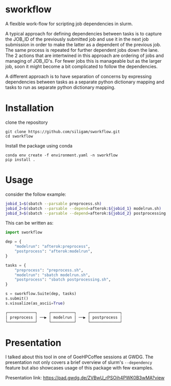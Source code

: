 # sworkflow

A flexible work-flow for scripting job dependencies in slurm.

A typical approach for defining dependencies between tasks is to capture the
JOB\_ID of the previously submitted job and use it in the next job submission in
order to make the latter as a dependent of the previous job. The same process is
repeated for further dependent jobs down the lane. The 2 actions that are
intertwined in this approach are ordering of jobs and managing of JOB\_ID's. For
fewer jobs this is manageable but as the larger job, soon it might become a bit
complicated to follow the dependencies.

A different approach is to have separation of concerns by expressing
dependencies between tasks as a separate python dictionary mapping and tasks to
run as separate python dictionary mapping.

# Installation

clone the repository

``` shell
git clone https://github.com/siligam/sworkflow.git
cd sworkflow
```

Install the package using conda

``` shell
conda env create -f environment.yaml -n sworkflow
pip install .
```

# Usage

consider the follow example:

```bash
jobid_1=$(sbatch --parsable preprocess.sh)
jobid_2=$(sbatch --parsable --depend=afterok:${jobid_1} modelrun.sh)
jobid_3=$(sbatch --parsable --depend=afterok:${jobid_2} postprocessing.sh) 
```

This can be written as:
```python
import sworkflow

dep = {
    "modelrun": "afterok:preprocess",
    "postprocess": "afterok:modelrun",
}

tasks = {
    "preprocess": "preprocess.sh",
    "modelrun": "sbatch modelrun.sh",
    "postprocess": "sbatch postprocessing.sh",
}

s = sworkflow.Suite(dep, tasks)
s.submit()
s.visualize(as_ascii=True)

┌────────────┐     ┌──────────┐     ┌─────────────┐
│ preprocess │ ──▶ │ modelrun │ ──▶ │ postprocess │
└────────────┘     └──────────┘     └─────────────┘
```

# Presentation

I talked about this tool in one of GoeHPCoffee sessions at GWDG. The presentation not only covers a brief overview of slurm's `--dependency` feature but also showcases usage of this package with few examples.

Presentation link: https://pad.gwdg.de/ZVBwU_rPSOih4PWK0B3wMA?view
